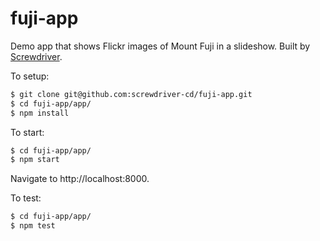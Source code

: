 # fuji-app

Demo app that shows Flickr images of Mount Fuji in a slideshow. Built by [Screwdriver](https://screwdriver.cd).



To setup:
```bash
$ git clone git@github.com:screwdriver-cd/fuji-app.git
$ cd fuji-app/app/
$ npm install
```

To start:
```bash
$ cd fuji-app/app/
$ npm start
```
Navigate to http://localhost:8000.


To test:
```bash
$ cd fuji-app/app/
$ npm test
```
